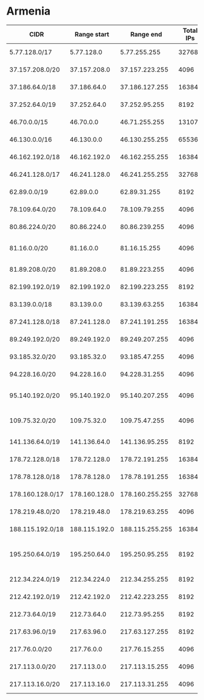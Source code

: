 # Armenia

CIDR               | Range start     | Range end       | Total IPs  | Assign date | Owner
------------------ | --------------- | --------------- | ---------- | ----------- | -----
5.77.128.0/17      | 5.77.128.0      | 5.77.255.255    | 32768      | 2012-06-13  | Orange Armenia CJSC
37.157.208.0/20    | 37.157.208.0    | 37.157.223.255  | 4096       | 2012-03-15  | Ucom LLC
37.186.64.0/18     | 37.186.64.0     | 37.186.127.255  | 16384      | 2012-03-20  | GNC-Alfa CJSC
37.252.64.0/19     | 37.252.64.0     | 37.252.95.255   | 8192       | 2012-04-19  | Ucom LLC
46.70.0.0/15       | 46.70.0.0       | 46.71.255.255   | 131072     | 2010-07-07  | ArmenTel CJSC
46.130.0.0/16      | 46.130.0.0      | 46.130.255.255  | 65536      | 2010-10-06  | K-Telecom CJSC
46.162.192.0/18    | 46.162.192.0    | 46.162.255.255  | 16384      | 2010-11-29  | Ucom LLC
46.241.128.0/17    | 46.241.128.0    | 46.241.255.255  | 32768      | 2010-12-23  | Orange Armenia CJSC
62.89.0.0/19       | 62.89.0.0       | 62.89.31.255    | 8192       | 2004-12-14  | GNC-Alfa CJSC
78.109.64.0/20     | 78.109.64.0     | 78.109.79.255   | 4096       | 2007-07-04  | GNC-Alfa CJSC
80.86.224.0/20     | 80.86.224.0     | 80.86.239.255   | 4096       | 2001-08-21  | Netsys JV LLC
81.16.0.0/20       | 81.16.0.0       | 81.16.15.255    | 4096       | 2008-12-18  | Icon Communications CJSC
81.89.208.0/20     | 81.89.208.0     | 81.89.223.255   | 4096       | 2006-04-18  | Crossnet LLC
82.199.192.0/19    | 82.199.192.0    | 82.199.223.255  | 8192       | 2012-09-10  | Ucom LLC
83.139.0.0/18      | 83.139.0.0      | 83.139.63.255   | 16384      | 2004-08-18  | K-Telecom CJSC
87.241.128.0/18    | 87.241.128.0    | 87.241.191.255  | 16384      | 2005-07-07  | ArmenTel CJSC
89.249.192.0/20    | 89.249.192.0    | 89.249.207.255  | 4096       | 2006-11-20  | WEB Ltd
93.185.32.0/20     | 93.185.32.0     | 93.185.47.255   | 4096       | 2008-06-05  | GNC-Alfa CJSC
94.228.16.0/20     | 94.228.16.0     | 94.228.31.255   | 4096       | 2008-09-23  | Pimox LLC
95.140.192.0/20    | 95.140.192.0    | 95.140.207.255  | 4096       | 2009-03-20  | Armenian Datacom Company
109.75.32.0/20     | 109.75.32.0     | 109.75.47.255   | 4096       | 2009-11-17  | Icon Communications CJSC
141.136.64.0/19    | 141.136.64.0    | 141.136.95.255  | 8192       | 2011-06-29  | Ucom LLC
178.72.128.0/18    | 178.72.128.0    | 178.72.191.255  | 16384      | 2010-03-10  | Pimox LLC
178.78.128.0/18    | 178.78.128.0    | 178.78.191.255  | 16384      | 2010-04-27  | Orange Armenia CJSC
178.160.128.0/17   | 178.160.128.0   | 178.160.255.255 | 32768      | 2010-01-22  | ArmenTel CJSC
178.219.48.0/20    | 178.219.48.0    | 178.219.63.255  | 4096       | 2010-05-21  | 
188.115.192.0/18   | 188.115.192.0   | 188.115.255.255 | 16384      | 2009-05-25  | Orange Armenia CJSC
195.250.64.0/19    | 195.250.64.0    | 195.250.95.255  | 8192       | 1997-03-10  | ARMINCO LIMITED LIABILITY COMPANY
212.34.224.0/19    | 212.34.224.0    | 212.34.255.255  | 8192       | 2009-04-23  | Ucom LLC
212.42.192.0/19    | 212.42.192.0    | 212.42.223.255  | 8192       | 1998-08-21  | WEB Ltd
212.73.64.0/19     | 212.73.64.0     | 212.73.95.255   | 8192       | 1999-02-01  | ArmenTel CJSC
217.63.96.0/19     | 217.63.96.0     | 217.63.127.255  | 8192       | 2008-06-16  | WEB Ltd
217.76.0.0/20      | 217.76.0.0      | 217.76.15.255   | 4096       | 2009-05-01  | K-Telecom CJSC
217.113.0.0/20     | 217.113.0.0     | 217.113.15.255  | 4096       | 2001-01-12  | WEB Ltd
217.113.16.0/20    | 217.113.16.0    | 217.113.31.255  | 4096       | 2002-06-24  | WEB Ltd
